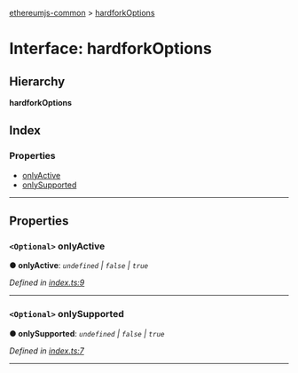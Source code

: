 [ethereumjs-common](../README.md) > [hardforkOptions](../interfaces/hardforkoptions.md)

# Interface: hardforkOptions

## Hierarchy

**hardforkOptions**

## Index

### Properties

- [onlyActive](hardforkoptions.md#onlyactive)
- [onlySupported](hardforkoptions.md#onlysupported)

---

## Properties

<a id="onlyactive"></a>

### `<Optional>` onlyActive

**● onlyActive**: _`undefined` \| `false` \| `true`_

_Defined in [index.ts:9](https://github.com/ethereumjs/ethereumjs-vm/blob/d660c58/packages/common/src/index.ts#L9)_

---

<a id="onlysupported"></a>

### `<Optional>` onlySupported

**● onlySupported**: _`undefined` \| `false` \| `true`_

_Defined in [index.ts:7](https://github.com/ethereumjs/ethereumjs-vm/blob/d660c58/packages/common/src/index.ts#L7)_

---

